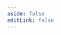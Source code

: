 ```yaml
---
aside: false
editLink: false
---
```


<script setup>
import Module from '../src/components/document/Module.vue';
import Symbol from '../src/components/document/Symbol.vue';
</script>

<template v-if="$params.type == 'module'">
  <Module prefix="pkg" :name="$params.name" :module="$params.module" />
</template>
<template v-if="$params.type == 'type'">
  <Symbol prefix="pkg" :name="$params.name" :module="$params.module" :symbol="$params.symbol" />
</template>
